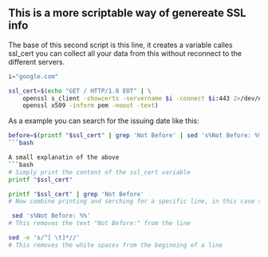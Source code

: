 ## This is a more scriptable way of genereate SSL info


The base of this second script is this line, it creates a variable calles ssl_cert you can collect all your data from this without reconnect to the different servers.

```bash
i="google.com"

ssl_cert=$(echo "GET / HTTP/1.0 EOT" | \
	openssl s_client -showcerts -servername $i -connect $i:443 2>/dev/null | \
	openssl x509 -inform pem -noout -text)
```


As a example you can search for the issuing date like this:

```bash
before=$(printf "$ssl_cert" | grep 'Not Before' | sed 's%Not Before: %%' |  sed -e 's/^[ \t]*//'  )
```bash

A small explanatin of the above
```bash
# Simply print the content of the ssl_cert variable
printf "$ssl_cert"
```
```bash
printf "$ssl_cert" | grep 'Not Before'
# Now combine printing and serching for a specific line, in this case search for the ling with the content "Not Before"
```

```bash
 sed 's%Not Before: %%'
# This removes the text "Not Before:" from the line
```

```bash
sed -e 's/^[ \t]*//'
# This removes the white spaces from the beginning of a line
```



